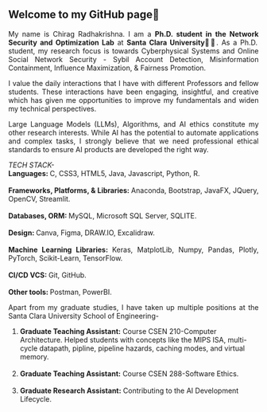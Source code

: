 ## Welcome to my GitHub page👋

<p align="justify">My name is Chirag Radhakrishna. I am a <b>Ph.D. student in the Network Security and Optimization Lab</b> at <b>Santa Clara University</b>👨‍💻. As a Ph.D. student, my research focus is towards Cyberphysical Systems and Online Social Network Security - Sybil Account Detection, Misinformation Containment, Influence Maximization, & Fairness Promotion.</p>

<p align="justify">I value the daily interactions that I have with different Professors and fellow students. These interactions have been engaging, insightful, and creative which has given me opportunities to improve my fundamentals and widen my technical perspectives.</p>

<p align="justify">Large Language Models (LLMs), Algorithms, and AI ethics constitute my other research interests. While AI has the potential to automate applications and complex tasks, I strongly believe that we need professional ethical standards to ensure AI products are developed the right way.</p>

<p align="justify"><i>TECH STACK-</i> <br/>
<b>Languages: </b>C, CSS3, HTML5, Java, Javascript, Python, R. <br/><br/>
<b>Frameworks, Platforms, & Libraries: </b>Anaconda, Bootstrap, JavaFX, JQuery, OpenCV, Streamlit. <br/><br/>
<b>Databases, ORM: </b>MySQL, Microsoft SQL Server, SQLITE. <br/><br/>
<b>Design: </b>Canva, Figma, DRAW.IO, Excalidraw. <br/><br/>
<b>Machine Learning Libraries: </b>Keras, MatplotLib, Numpy, Pandas, Plotly, PyTorch, Scikit-Learn, TensorFlow. <br/><br/>
<b>CI/CD VCS: </b>Git, GitHub. <br/><br/>
<b>Other tools: </b>Postman, PowerBI.</p>

<p align="justify"> Apart from my graduate studies, I have taken up multiple positions at the Santa Clara University School of Engineering- <br/>
  <ol type="1">
    <li><b>Graduate Teaching Assistant:</b> Course CSEN 210-Computer Architecture. Helped students with concepts like the MIPS ISA, multi-cycle datapath, pipline, pipeline hazards, caching modes, and virtual memory.</li><br/>
    <li><b>Graduate Teaching Assistant:</b> Course CSEN 288-Software Ethics.</li><br/>
    <li><b>Graduate Research Assistant:</b> Contributing to the AI Development Lifecycle.</li><br/>
  </ol>
</p>
